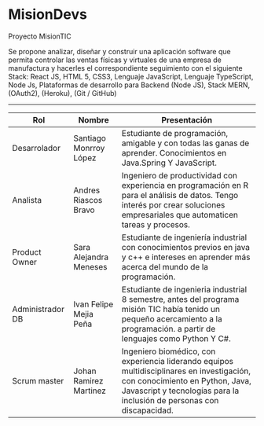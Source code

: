 # MisionDevs
Proyecto MisionTIC

Se propone analizar, diseñar y construir una aplicación software que permita
controlar las ventas físicas y virtuales de una empresa de manufactura y hacerles
el correspondiente seguimiento con el siguiente Stack: React JS, HTML 5, CSS3, Lenguaje JavaScript, Lenguaje TypeScript, Node Js, Plataformas de desarrollo para Backend (Node JS), Stack MERN, (OAuth2), (Heroku), (Git / GitHub)

------------
|  Rol | Nombre  |  Presentación |
| ------------ | ------------ | ------------ |
|  Desarrolador | Santiago Monrroy López |  Estudiante de programación, amigable y con todas las ganas de aprender. Conocimientos en Java.Spring Y JavaScript. |
| Analista  | Andres Riascos Bravo  |  Ingeniero de productividad con experiencia en programación en R para el análisis de datos. Tengo interés por crear soluciones empresariales que automaticen tareas y procesos. |
| Product Owner  |  Sara Alejandra Meneses | Estudiante de ingeniería industrial con conocimientos previos en java y c++ e intereses en aprender más acerca del mundo de la programación.  |
| Administrador DB  | Ivan Felipe Mejia Peña  | Estudiante de ingenieria industrial 8 semestre, antes del programa misión TIC había tenido un pequeño acercamiento a la programación. a partir de lenguajes como Python Y C#.  |
| Scrum master  | Johan Ramirez Martinez  | Ingeniero biomédico, con experiencia liderando equipos multidisciplinares en investigación, con conocimiento en Python, Java, Javascript y tecnologías para la inclusión de personas con discapacidad.  |
